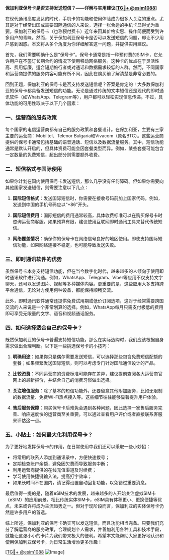 **保加利亚保号卡是否支持发送短信？——详解与实用建议[[TG💪+ @esim1088](https://t.me/s/esim1088)]**

在现代通讯高度发达的时代，手机卡的功能和使用体验成为很多人关注的重点。尤其是对于经常出国或需要国际通信的人来说，选择一张合适的手机卡显得尤为重要。保加利亚的保号卡（也称预付费卡）近年来因其价格实惠、操作简便而受到许多用户的青睐。然而，关于保加利亚保号卡是否可以发送短信的问题，却让不少用户感到困惑。本文将从多个角度为你详细解答这一问题，并提供实用建议。

首先，我们需要明确什么是“保号卡”。保号卡通常是指一种预付费的SIM卡，它允许用户在不签订长期合约的情况下使用移动网络服务。这种卡的优点在于灵活性高、费用低廉，适合短期旅行者或对通话和数据需求较低的人群。然而，不同国家和运营商提供的服务内容可能有所不同，因此在购买前了解清楚是非常必要的。

回到正题，保加利亚的保号卡是否支持发送短信呢？答案是肯定的！大多数保加利亚的保号卡都具备发送短信的功能。无论是通过传统的文本短信还是现代的即时通讯软件（如WhatsApp、Telegram等），用户都可以轻松实现信息传递。不过，具体功能的可用性取决于以下几个因素：

### 一、运营商的服务政策

每个国家的电信运营商都有自己的服务政策和套餐设计。在保加利亚，主要有三家主要的运营商：Mobiltel、Telenor Bulgaria和Vivacom（原名BTC）。这些运营商提供的保号卡通常包括基础的语音通话、短信以及数据流量服务。其中，短信功能通常是默认开启的，但具体资费可能会因套餐类型而异。例如，某些套餐可能包含一定数量的免费短信，超出部分则需要额外收费。

### 二、短信格式与国际使用

如果你计划在国内使用保号卡发送短信，那么几乎没有任何障碍。但如果你需要向其他国家发送短信，则需要注意以下几点：

1. **国际短信格式**：发送国际短信时，你需要在接收号码前加上国家代码。例如，发送到中国的手机号码应以“+86”开头。
   
2. **国际短信费用**：国际短信的费用通常较高，具体收费标准可以在购买保号卡时咨询运营商客服。如果预算有限，建议使用互联网即时通讯工具来替代传统短信。

3. **网络覆盖情况**：确保你的保号卡在网络信号良好的地区使用。即使支持国际短信功能，如果网络连接不稳定，也可能导致发送失败。

### 三、即时通讯软件的优势

虽然保号卡本身支持短信功能，但在当今数字化时代，越来越多的人倾向于使用即时通讯软件进行沟通。例如，WhatsApp、Telegram、Viber等应用不仅支持文字聊天，还可以发送图片、视频等多种媒体内容。更重要的是，这些应用大多支持跨平台通信，无论对方使用何种设备，都能保持顺畅交流。

此外，即时通讯软件通常还提供免费试用期或低价订阅选项，这对于经常需要跨国交流的人来说是一个非常划算的选择。例如，WhatsApp每月只需支付极低的费用即可享受无限量的文字、语音和视频通话服务。

### 四、如何选择适合自己的保号卡？

既然保加利亚的保号卡普遍支持短信功能，那么在实际选购时，我们应该根据自身需求做出合理判断。以下是一些挑选保号卡的小技巧：

1. **明确用途**：如果你只是偶尔需要发送短信，可以选择那些包含免费短信配额的套餐；如果频繁发送国际短信，则可以考虑专门针对国际通信设计的产品。

2. **比较资费**：不同运营商的资费标准可能存在差异，建议提前查阅各大运营商官网上的最新报价，并结合自己的消费习惯做出选择。

3. **关注增值服务**：除了基本的短信功能外，还要留意其他附加服务，比如无限制的数据流量、免费Wi-Fi热点接入等。这些细节往往能够显著提升用户体验。

4. **售后服务保障**：购买保号卡后难免会遇到各种问题，因此选择一家售后服务完善、响应速度快的运营商至关重要。可以通过查看用户评价或者直接联系客服来评估这一点。

### 五、小贴士：如何最大化利用保号卡？

为了更好地发挥保号卡的作用，在日常使用中我们还可以采取一些小妙招：

- 将常用的联系人添加到通讯录中，方便快速拨号；
- 定期检查账户余额，避免因欠费而导致服务中断；
- 利用运营商提供的在线充值渠道及时续费；
- 学习使用快捷键输入法，提高打字效率；
- 如果长时间不在国内，请记得设置自动回复功能，以免错过重要消息。

最后值得一提的是，随着eSIM技术的发展，越来越多的人开始关注虚拟SIM卡（eSIM）的应用前景。相比传统实体SIM卡，eSIM具有体积更小、更换便捷等优点，未来或许将成为主流趋势之一。但对于现阶段而言，保加利亚的实体保号卡仍然是许多用户的首选。

综上所述，保加利亚的保号卡确实可以发送短信，而且功能相当完备。只要我们充分了解运营商的服务政策，合理规划个人需求，并善加利用各种工具和技术手段，就能让这张小小的卡片为我们带来极大的便利。希望本文能帮助大家更好地认识和使用保加利亚保号卡，为日常生活增添更多乐趣！

[[TG💪+ @esim1088](https://t.me/s/esim1088) ![Image](https://i.postimg.cc/4NQfJmqS/Snipaste-2025-05-13-00-14-12.png)]